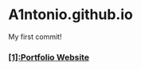 # A1ntonio.github.io
My first commit!
<br>
<h3><a href="https://a1ntonio.github.io/MyPortfolio.github.io/" target="_blank">[1]:Portfolio Website</a></h3>
